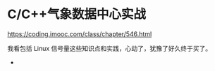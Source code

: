 # C/C++气象数据中心实战

https://coding.imooc.com/class/chapter/546.html

我看包括 Linux 信号量这些知识点和实践，心动了，犹豫了好久终于买了。

<!-- @import "[TOC]" {cmd="toc" depthFrom=3 depthTo=6 orderedList=false} -->

<!-- code_chunk_output -->

- [](#)

<!-- /code_chunk_output -->

### 